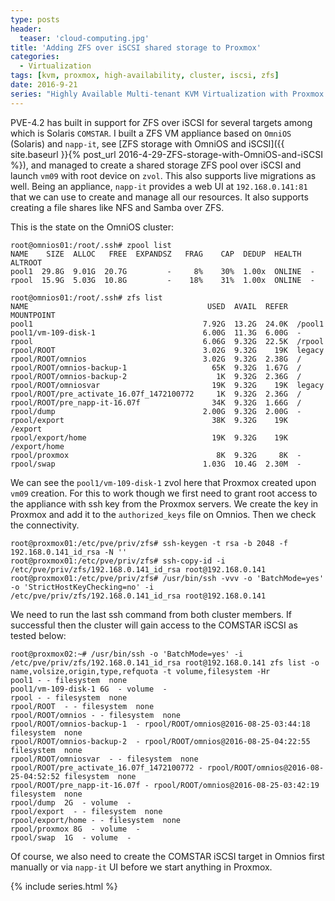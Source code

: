 ```yaml
---
type: posts
header:
  teaser: 'cloud-computing.jpg'
title: 'Adding ZFS over iSCSI shared storage to Proxmox'
categories: 
  - Virtualization
tags: [kvm, proxmox, high-availability, cluster, iscsi, zfs]
date: 2016-9-21
series: "Highly Available Multi-tenant KVM Virtualization with Proxmox PVE and OpenVSwitch"
---
```


PVE-4.2 has built in support for ZFS over iSCSI for several targets among which is Solaris `COMSTAR`. I built a ZFS VM appliance based on `OmniOS` (Solaris) and `napp-it`, see [ZFS storage with OmniOS and iSCSI]({{ site.baseurl }}{% post_url 2016-4-29-ZFS-storage-with-OmniOS-and-iSCSI %}), and managed to create a shared storage ZFS pool over iSCSI and launch `vm09` with root device on `zvol`. This also supports live migrations as well. Being an appliance, `napp-it` provides a web UI at `192.168.0.141:81` that we can use to create and manage all our resources. It also supports creating a file shares like NFS and Samba over ZFS.

This is the state on the OmniOS cluster:

```
root@omnios01:/root/.ssh# zpool list
NAME    SIZE  ALLOC   FREE  EXPANDSZ   FRAG    CAP  DEDUP  HEALTH  ALTROOT
pool1  29.8G  9.01G  20.7G         -     8%    30%  1.00x  ONLINE  -
rpool  15.9G  5.03G  10.8G         -    18%    31%  1.00x  ONLINE  -

root@omnios01:/root/.ssh# zfs list
NAME                                        USED  AVAIL  REFER  MOUNTPOINT
pool1                                      7.92G  13.2G  24.0K  /pool1
pool1/vm-109-disk-1                        6.00G  11.3G  6.00G  -
rpool                                      6.06G  9.32G  22.5K  /rpool
rpool/ROOT                                 3.02G  9.32G    19K  legacy
rpool/ROOT/omnios                          3.02G  9.32G  2.38G  /
rpool/ROOT/omnios-backup-1                   65K  9.32G  1.67G  /
rpool/ROOT/omnios-backup-2                    1K  9.32G  2.36G  /
rpool/ROOT/omniosvar                         19K  9.32G    19K  legacy
rpool/ROOT/pre_activate_16.07f_1472100772     1K  9.32G  2.36G  /
rpool/ROOT/pre_napp-it-16.07f                34K  9.32G  1.66G  /
rpool/dump                                 2.00G  9.32G  2.00G  -
rpool/export                                 38K  9.32G    19K  /export
rpool/export/home                            19K  9.32G    19K  /export/home
rpool/proxmox                                 8K  9.32G     8K  -
rpool/swap                                 1.03G  10.4G  2.30M  -
```

We can see the `pool1/vm-109-disk-1` zvol here that Proxmox created upon `vm09` creation. For this to work though we first need to grant root access to the appliance with ssh key from the Proxmox servers. We create the key in Proxmox and add it to the `authorized_keys` file on Omnios. Then we check the connectivity.  

```
root@proxmox01:/etc/pve/priv/zfs# ssh-keygen -t rsa -b 2048 -f 192.168.0.141_id_rsa -N ''
root@proxmox01:/etc/pve/priv/zfs# ssh-copy-id -i /etc/pve/priv/zfs/192.168.0.141_id_rsa root@192.168.0.141
root@proxmox01:/etc/pve/priv/zfs# /usr/bin/ssh -vvv -o 'BatchMode=yes' -o 'StrictHostKeyChecking=no' -i /etc/pve/priv/zfs/192.168.0.141_id_rsa root@192.168.0.141
```

We need to run the last ssh command from both cluster members. If successful then the cluster will gain access to the COMSTAR iSCSI as tested below:

```
root@proxmox02:~# /usr/bin/ssh -o 'BatchMode=yes' -i /etc/pve/priv/zfs/192.168.0.141_id_rsa root@192.168.0.141 zfs list -o name,volsize,origin,type,refquota -t volume,filesystem -Hr
pool1 - - filesystem  none
pool1/vm-109-disk-1 6G  - volume  -
rpool - - filesystem  none
rpool/ROOT  - - filesystem  none
rpool/ROOT/omnios - - filesystem  none
rpool/ROOT/omnios-backup-1  - rpool/ROOT/omnios@2016-08-25-03:44:18 filesystem  none
rpool/ROOT/omnios-backup-2  - rpool/ROOT/omnios@2016-08-25-04:22:55 filesystem  none
rpool/ROOT/omniosvar  - - filesystem  none
rpool/ROOT/pre_activate_16.07f_1472100772 - rpool/ROOT/omnios@2016-08-25-04:52:52 filesystem  none
rpool/ROOT/pre_napp-it-16.07f - rpool/ROOT/omnios@2016-08-25-03:42:19 filesystem  none
rpool/dump  2G  - volume  -
rpool/export  - - filesystem  none
rpool/export/home - - filesystem  none
rpool/proxmox 8G  - volume  -
rpool/swap  1G  - volume  -
```

Of course, we also need to create the COMSTAR iSCSI target in Omnios first manually or via `napp-it` UI before we start anything in Proxmox.

{% include series.html %}